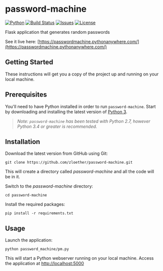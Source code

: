 # password-machine
[![Python](https://img.shields.io/badge/python-v3.4+-blue.svg)](https://www.python.org/)
[![Build Status](https://travis-ci.org/zloether/password-machine.svg?branch=master)](https://travis-ci.org/zloether/password-machine)
[![Issues](https://img.shields.io/github/issues/zloether/password-machine.svg)](https://github.com/zloether/password-machine/issues)
[![License](https://img.shields.io/github/license/zloether/password-machine.svg)](https://opensource.org/licenses/MIT)

Flask application that generates random passwords

See it live here: [https://passwordmachine.pythonanywhere.com/](https://passwordmachine.pythonanywhere.com/)

## Getting Started
These instructions will get you a copy of the project up and running on your local machine.

## Prerequisites
You'll need to have Python installed in order to run `password-machine`. Start by downloading and installing the latest version of [Python 3](https://www.python.org/downloads/).
> *Note: `password-machine` has been tested with Python 2.7, however Python 3.4 or greater is recommended.*

## Installation
Download the latest version from GitHub using Git:
```
git clone https://github.com/zloether/password-machine.git
```
This will create a directory called *password-machine* and all the code will be in it.

Switch to the *password-machine* directory:
```
cd password-machine
```

Install the required packages:
```
pip install -r requirements.txt
```

## Usage
Launch the application:
```
python password_machine/pm.py
```

This will start a Python webserver running on your local machine. Access the application at [http://localhost:5000](http://localhost:5000)